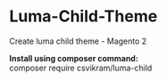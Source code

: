 # Luma-Child-Theme
Create luma child theme - Magento 2 

<b>Install using composer command:</b><br>
composer require csvikram/luma-child

